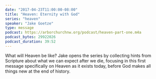 ```yaml
---
date: "2017-04-23T11:00:00-08:00"
title: "Heaven: Eternity with God"
series: "heaven"
speaker: "Jake Goetze"
type: message
podcast: https://arborchurchnw.org/podcast/heaven-part-one.m4a
podcast_bytes: 29922026
podcast_duration: 39:52
---
```


What will Heaven be like? Jake opens the series by collecting hints from Scripture about what we can expect after we die, focusing in this first message specifically on Heaven as it exists today, before God makes all things new at the end of history.

